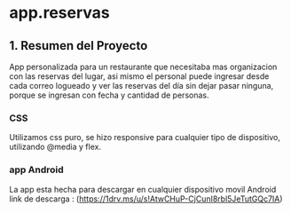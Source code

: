 ﻿# app.reservas

## 1. Resumen del Proyecto
App personalizada para un restaurante que necesitaba mas organizacion con las reservas del lugar, asi mismo el personal puede ingresar desde cada correo logueado y ver las reservas del día sin dejar pasar ninguna, porque se ingresan con fecha y cantidad de personas.



### CSS

Utilizamos css puro, se hizo responsive para cualquier tipo de dispositivo, utilizando @media y flex.

### app Android
La app esta hecha para descargar en cualquier dispositivo movil Android 
link de descarga :
(https://1drv.ms/u/s!AtwCHuP-CjCunI8rbl5JeTutGQc7IA)
